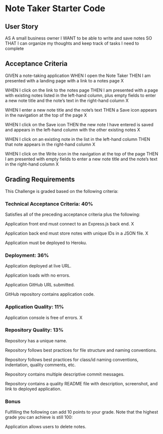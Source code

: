 # Note Taker Starter Code

## User Story

AS A small business owner
I WANT to be able to write and save notes
SO THAT I can organize my thoughts and keep track of tasks I need to complete

## Acceptance Criteria

GIVEN a note-taking application
WHEN I open the Note Taker
THEN I am presented with a landing page with a link to a notes page X

WHEN I click on the link to the notes page
THEN I am presented with a page with existing notes listed in the left-hand column, plus empty fields to enter a new note title and the note’s text in the right-hand column X

WHEN I enter a new note title and the note’s text
THEN a Save icon appears in the navigation at the top of the page X

WHEN I click on the Save icon
THEN the new note I have entered is saved and appears in the left-hand column with the other existing notes X

WHEN I click on an existing note in the list in the left-hand column
THEN that note appears in the right-hand column X

WHEN I click on the Write icon in the navigation at the top of the page
THEN I am presented with empty fields to enter a new note title and the note’s text in the right-hand column X

## Grading Requirements

This Challenge is graded based on the following criteria:

### Technical Acceptance Criteria: 40%
Satisfies all of the preceding acceptance criteria plus the following:

Application front end must connect to an Express.js back end. X

Application back end must store notes with unique IDs in a JSON file. X

Application must be deployed to Heroku.

### Deployment: 36%
Application deployed at live URL.

Application loads with no errors.

Application GitHub URL submitted.

GitHub repository contains application code.

### Application Quality: 11%
Application console is free of errors. X
### Repository Quality: 13%
Repository has a unique name.

Repository follows best practices for file structure and naming conventions.

Repository follows best practices for class/id naming conventions, indentation, quality comments, etc.

Repository contains multiple descriptive commit messages.

Repository contains a quality README file with description, screenshot, and link to deployed application.

### Bonus
Fulfilling the following can add 10 points to your grade. Note that the highest grade you can achieve is still 100:

Application allows users to delete notes.